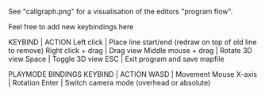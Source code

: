 See "callgraph.png" for a visualisation of the editors "program flow".

Feel free to add new keybindings here

KEYBIND				| 	ACTION
Left click			|	Place line start/end (redraw on top of old line to remove)
Right click + drag 	|	Drag view
Middle mouse + drag	|	Rotate 3D view
Space				|	Toggle 3D view
ESC					|	Exit program and save mapfile

PLAYMODE BINDINGS
KEYBIND				| 	ACTION
WASD				|	Movement
Mouse X-axis		|	Rotation
Enter				|	Switch camera mode (overhead or absolute)